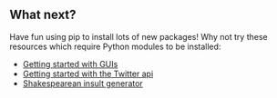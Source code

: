 ## What next?

Have fun using pip to install lots of new packages! Why not try these resources which require Python modules to be installed:

- [Getting started with GUIs](https://projects.raspberrypi.org/en/projects/getting-started-with-guis)
- [Getting started with the Twitter api](https://projects.raspberrypi.org/en/projects/getting-started-with-the-twitter-api)
- [Shakespearean insult generator](https://projects.raspberrypi.org/en/projects/shakespearean-insult-generator/)

